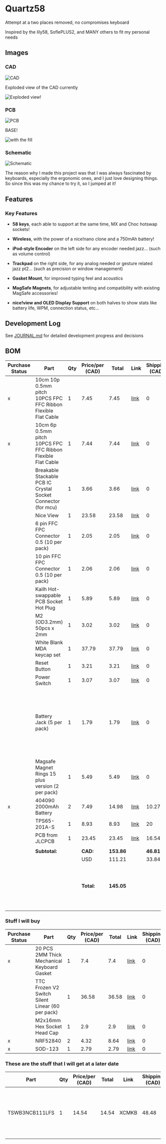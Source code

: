 # Quartz58

Attempt at a two places removed, no compromises keyboard

Inspired by the lily58, SoflePLUS2, and MANY others to fit my personal needs

## Images

### CAD

![CAD](IMGS/cad20250806pt3.png)

Exploded view of the CAD currently

![Exploded view!](IMGS/cad20250806pt5.png)

### PCB

![PCB](IMGS/pcb20250817pt5.png)

BASE!

![with the fill](IMGS/pcb20250806pt2.png)

### Schematic

![Schematic](IMGS/schematic20250805.png)

The reason why I made this project was that I was always fascinated by keyboards, especially the ergonomic ones, and I just love designing things. So since this was my chance to try it, so I jumped at it!

## Features

### Key Features

- **58 keys**, each able to support at the same time, MX and Choc hotswap sockets!

- **Wireless**, with the power of a nice!nano clone and a 750mAh battery!

- **iPod-style Encoder** on the left side for any encoder needed jazz... (such as volume control)

- **Trackpad** on the right side, for any analog needed or gesture related jazz pt2... (such as precision or window management)

- **Gasket Mount**, for improved typing feel and acoustics

- **MagSafe Magnets**, for adjustable tenting and compatibility with existing MagSafe accessories!

- **nice!view and OLED Display Support** on both halves to show stats like battery life, WPM, connection status, etc...

## Development Log

See [JOURNAL.md](JOURNAL.md) for detailed development progress and decisions

## BOM

| Purchase Status | Part                                                          | Qty | Price/per (CAD) | Total      | Link                                                                                            | Shipping (CAD) | Notes                                                                                 |
| --------------- | ------------------------------------------------------------- | --- | --------------- | ---------- | ----------------------------------------------------------------------------------------------- | -------------- | ------------------------------------------------------------------------------------- |
| x               | 10cm 10p 0.5mm pitch 10PCS FPC FFC Ribbon Flexible Flat Cable | 1   | 7.45            | 7.45       | [link](https://www.aliexpress.com/item/1005006420267064.html)                                   | 0              |                                                                                       |
| x               | 10cm 6p 0.5mm pitch 10PCS FPC FFC Ribbon Flexible Flat Cable  | 1   | 7.44            | 7.44       | [link](https://www.aliexpress.com/item/1005006420267064.html)                                   | 0              |                                                                                       |
|                 | Breakable Stackable PCB IC Crystal Socket Connector (for mcu) | 1   | 3.66            | 3.66       | [link](https://www.aliexpress.com/item/4001122376295.html)                                      | 0              |                                                                                       |
|                 | Nice View                                                     | 1   | 23.58           | 23.58      | [link](https://www.aliexpress.com/item/1005008115497843.html)                                   | 0              |                                                                                       |
|                 | 6 pin FFC FPC Connector 0.5 (10 per pack)                     | 1   | 2.05            | 2.05       | [link](https://www.aliexpress.com/item/10000348360254.html)                                     | 0              |                                                                                       |
|                 | 10 pin FFC FPC Connector 0.5 (10 per pack)                    | 1   | 2.06            | 2.06       | [link](https://www.aliexpress.com/item/10000348360254.html)                                     | 0              |                                                                                       |
|                 | Kailh Hot-swappable PCB Socket Hot Plug                       | 1   | 5.89            | 5.89       | [link](https://www.aliexpress.com/item/1005007225352311.html)                                   | 0              | Already have 20                                                                       |
|                 | M2 (OD3.2mm) 50pcs x 2mm                                      | 1   | 3.02            | 3.02       | [link](https://www.aliexpress.com/item/1005005220632314.html)                                   | 0              |                                                                                       |
|                 | White Blank MDA keycap set                                    | 1   | 37.79           | 37.79      | [link](https://www.aliexpress.com/item/1005007747757142.html)                                   | 0              |                                                                                       |
|                 | Reset Button                                                  | 1   | 3.21            | 3.21       | [link](https://www.aliexpress.com/item/33032223116.html)                                        | 0              |                                                                                       |
|                 | Power Switch                                                  | 1   | 3.07            | 3.07       | [link](https://www.aliexpress.com/item/4000685483225.html)                                      | 0              |                                                                                       |
|                 | Battery Jack (5 per pack)                                     | 1   | 1.79            | 1.79       | [link](https://www.aliexpress.com/item/1005002564191148.html)                                   | 0              | Used this for increased flexibility in use in the keyboard instead of the normal jack |
|                 | Magsafe Magnet Rings 15 plus version (2 per pack)             | 1   | 5.49            | 5.49       | [link](https://www.aliexpress.com/item/1005006981590979.html)                                   | 0              |                                                                                       |
| x               | 404090 2000mAh Battery                                        | 2   | 7.49            | 14.98      | [link](https://www.aliexpress.com/item/1005009607827493.html?mp=1)                              | 10.27          |                                                                                       |
|                 | TPS65-201A-S                                                  | 1   | 8.93            | 8.93       | [link](https://www.mouser.ca/ProductDetail/Azoteq/TPS65-201A-S?qs=pfd5qewlna5Lh8O0E8DcUQ%3D%3D) | 20             |                                                                                       |
|                 | PCB from JLCPCB                                               | 1   | 23.45           | 23.45      | [link](https://cart.jlcpcb.com/quote?rand=0.04393028142638511)                                  | 16.54          |                                                                                       |
|                 |                                                               |     |                 |            |                                                                                                 |                |                                                                                       |
|                 | **Subtotal:**                                                 |     | **CAD:**        | **153.86** |                                                                                                 | **46.81**      |                                                                                       |
|                 |                                                               |     | USD             | 111.21     |                                                                                                 | 33.84          |                                                                                       |
|                 |                                                               |     | **Total:**      | **145.05** |                                                                                                 |                | Will make up the difference if there are any hidden costs                             |
|                 |                                                               |     |                 |            |                                                                                                 |                |                                                                                       |

### Stuff I will buy

| Purchase Status | Part                                             | Qty | Price/per (CAD) | Total | Link                                                               | Shipping (CAD) | Notes |
| --------------- | ------------------------------------------------ | --- | --------------- | ----- | ------------------------------------------------------------------ | -------------- | ----- |
| x               | 20 PCS 2MM Thick Mechanical Keyboard Gasket      | 1   | 7.4             | 7.4   | [link](https://www.aliexpress.com/item/1005004800667967.html)      | 0              |       |
|                 | TTC Frozen V2 Switch Silent Linear (60 per pack) | 1   | 36.58           | 36.58 | [link](https://www.aliexpress.com/item/1005008909952057.html)      | 0              |       |
|                 | M2x16mm Hex Socket Head Cap                      | 1   | 2.9             | 2.9   | [link](http://www.aliexpress.com/item/32810872544.html)            | 0              |       |
| x               | NRF52840                                         | 2   | 4.32            | 8.64  | [link](https://www.aliexpress.com/item/1005006271779544.html?mp=1) | 0              |       |
| x               | SOD-123                                          | 1   | 2.79            | 2.79  | [link](https://www.aliexpress.com/item/1005006323468521.html)      | 0              |       |

### These are the stuff that I will get at a later date

| Part           | Qty | Price/per (CAD) | Total | Link  | Shipping (CAD) | Notes                                                     |
| -------------- | --- | --------------- | ----- | ----- | -------------- | --------------------------------------------------------- |
| TSWB3NCB111LFS | 1   | 14.54           | 14.54 | XCMKB | 48.48          | This is a custom order to them as they ship from malasyia |
